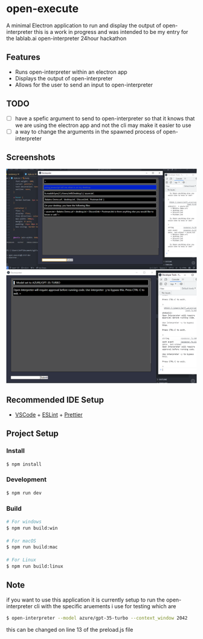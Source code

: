 # open-execute

A minimal Electron application to run and display the output of open-interpreter
this is a work in progress and was intended to be my entry for the lablab.ai open-interpreter 24hour hackathon

## Features

- Runs open-interpreter within an electron app
- Displays the output of open-interpreter
- Allows for the user to send an input to open-interpreter

## TODO

- [ ] have a spefic argument to send to open-interpreter so that it knows that we are using the electron app and not the cli may make it easier to use
- [ ] a way to change the arguments in the spawned process of open-interpreter

## Screenshots

![Screenshot](/screenshots/Screenshot_1.png)
![Screenshot](/screenshots/Screenshot_2.png)

## Recommended IDE Setup

- [VSCode](https://code.visualstudio.com/) + [ESLint](https://marketplace.visualstudio.com/items?itemName=dbaeumer.vscode-eslint) + [Prettier](https://marketplace.visualstudio.com/items?itemName=esbenp.prettier-vscode)

## Project Setup

### Install

```bash
$ npm install
```

### Development

```bash
$ npm run dev
```

### Build

```bash
# For windows
$ npm run build:win

# For macOS
$ npm run build:mac

# For Linux
$ npm run build:linux
```

## Note

if you want to use this application it is currently setup to run the open-interpreter cli with the specific aruements i use for testing which are

```bash
$ open-interpreter --model azure/gpt-35-turbo --context_window 2042
```

this can be changed on line 13 of the preload.js file